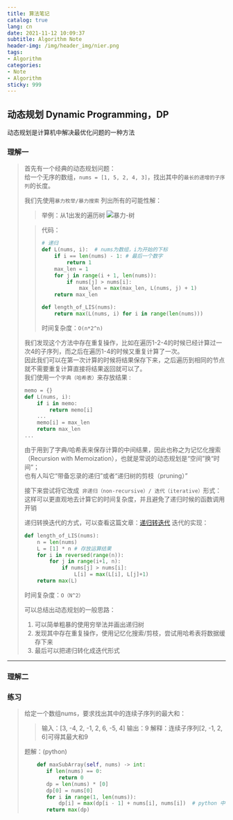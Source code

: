 ```yaml
---
title: 算法笔记
catalog: true
lang: cn
date: 2021-11-12 10:09:37
subtitle: Algorithm Note
header-img: /img/header_img/nier.png
tags:
- Algorithm
categories:
- Note
- Algorithm
sticky: 999
---
```

## 动态规划 Dynamic Programming，DP
动态规划是计算机中解决最优化问题的一种方法

### 理解一
> 首先有一个经典的动态规划问题：  
> 给一个无序的数组，` nums = [1, 5, 2, 4, 3] `，找出其中的` 最长的递增的子序列 `的长度。  
> 
> 我们先使用` 暴力枚举/暴力搜索 ` 列出所有的可能性解：
> > 举例：从1出发的遍历树
> > ![暴力-树](dp1.png)
> 
> > 代码：
> > ```python
> > # 递归
> > def L(nums, i):  # nums为数组，i为开始的下标
> >     if i == len(nums) - 1: # 最后一个数字
> >         return 1
> >     max_len = 1
> >     for j in range(i + 1, len(nums)):
> >         if nums[j] > nums[i]:
> >             max_len = max(max_len, L(nums, j) + 1)
> >     return max_len
> >
> > def length_of_LIS(nums):
> >     return max(L(nums, i) for i in range(len(nums)))
> > ``` 
> > 时间复杂度：` O(n*2^n) `
> 
> 我们发现这个方法中存在重复操作，比如在遍历1-2-4的时候已经计算过一次4的子序列，而之后在遍历1-4的时候又重复计算了一次。  
> 因此我们可以在第一次计算的时候将结果保存下来，之后遍历到相同的节点就不需要重复计算直接将结果返回就可以了。  
> 我们使用一个` 字典（哈希表） `来存放结果 :  
> ```python
> memo = {}
> def L(nums, i):
>     if i in memo:
>         return memo[i]
>     ...
>     memo[i] = max_len
>     return max_len
> ...
> ```
> 由于用到了字典/哈希表来保存计算的中间结果，因此也称之为记忆化搜索（Recursion with Memoization），也就是常说的动态规划是“空间”换“时间”；   
> 也有人叫它“带备忘录的递归”或者“递归树的剪枝（pruning）”  
> 
> 接下来尝试将它改成` 非递归（non-recursive）/ 迭代（iterative）`形式：
> 这样可以更直观地去计算它的时间复杂度，并且避免了递归时候的函数调用开销   
> <!-- TODO: 递归转迭代  -->
> 递归转换迭代的方式，可以查看这篇文章：[递归转迭代](/cn/Algorithm-Note/#递归转迭代)
> 迭代的实现：
> ```python
> def length_of_LIS(nums):
>     n = len(nums)
>     L = [1] * n # 存放运算结果
>     for i in reversed(range(n)):
>         for j in range(i+1, n):
>             if nums[j] > nums[i]:
>                 L[i] = max(L[i], L[j]+1)
>     return max(L)
> ```
> 时间复杂度：` O（N^2） `  
> 
> 可以总结出动态规划的一般思路：  
> 1. 可以简单粗暴的使用穷举法并画出递归树
> 2. 发现其中存在重复操作，使用记忆化搜索/剪枝，尝试用哈希表将数据缓存下来
> 3. 最后可以把递归转化成迭代形式

------------------------------------------------------------------------

### 理解二


### 练习
> 给定一个数组nums，要求找出其中的连续子序列的最大和：  
> > 输入：[3, -4, 2, -1, 2, 6, -5, 4]
> > 输出：9
> > 解释：连续子序列[2, -1, 2, 6]可得其最大和9  
> 
> 题解：(python)
> ```python
>     def maxSubArray(self, nums) -> int:
>        if len(nums) == 0:
>            return 0
>        dp = len(nums) * [0]
>        dp[0] = nums[0]
>        for i in range(1, len(nums)):
>            dp[i] = max(dp[i - 1] + nums[i], nums[i])  # python 中 max 是函数
>        return max(dp)
> ```